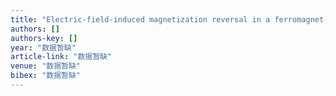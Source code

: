 ```yaml
---
title: "Electric-field-induced magnetization reversal in a ferromagnet-multiferroic heterostructure"
authors: []
authors-key: []
year: "数据暂缺"
article-link: "数据暂缺"
venue: "数据暂缺"
bibex: "数据暂缺"
---
```

